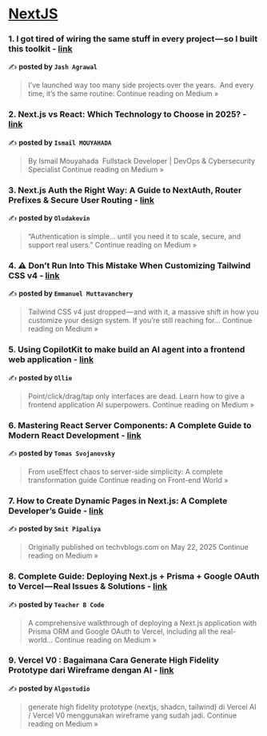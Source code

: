 
<h1><a href=https://medium.com/tag/nextjs/recommended target="_blank" rel="noopener noreferrer">NextJS</a></h1>
<h3>1. I got tired of wiring the same stuff in every project — so I built this toolkit - <a href="https://medium.com/@agrawaljash99/i-got-tired-of-wiring-the-same-stuff-in-every-project-so-i-built-this-toolkit-8a558f6f5e20?source=rss------nextjs-5" target="_blank" rel="noopener noreferrer">link</a></h3>

✍️ **posted by `Jash Agrawal`**

<blockquote>I’ve launched way too many side projects over the years.
 And every time, it’s the same routine:
Continue reading on Medium »</blockquote>

<h3>2. Next.js vs React: Which Technology to Choose in 2025? - <a href="https://medium.com/@ismail.mouyahada/next-js-vs-react-which-technology-to-choose-in-2025-67935c1e8b1b?source=rss------nextjs-5" target="_blank" rel="noopener noreferrer">link</a></h3>

✍️ **posted by `Ismail MOUYAHADA`**

<blockquote>By Ismail Mouyahada
 Fullstack Developer | DevOps & Cybersecurity Specialist
Continue reading on Medium »</blockquote>

<h3>3. Next.js Auth the Right Way: A Guide to NextAuth, Router Prefixes & Secure User Routing - <a href="https://medium.com/@oludakevin/next-js-auth-the-right-way-a-guide-to-nextauth-router-prefixes-secure-user-routing-7846b1f13e94?source=rss------nextjs-5" target="_blank" rel="noopener noreferrer">link</a></h3>

✍️ **posted by `Oludakevin`**

<blockquote>“Authentication is simple… until you need it to scale, secure, and support real users.”
Continue reading on Medium »</blockquote>

<h3>4. ⚠️ Don’t Run Into This Mistake When Customizing Tailwind CSS v4 - <a href="https://medium.com/@mxnny.dev/%EF%B8%8F-dont-run-into-this-mistake-when-customizing-tailwind-css-v4-8ecebe255f59?source=rss------nextjs-5" target="_blank" rel="noopener noreferrer">link</a></h3>

✍️ **posted by `Emmanuel Muttavanchery`**

<blockquote>Tailwind CSS v4 just dropped — and with it, a massive shift in how you customize your design system. If you’re still reaching for…
Continue reading on Medium »</blockquote>

<h3>5. Using CopilotKit to make build an AI agent into a frontend web application - <a href="https://medium.com/@olliedoesdev/using-copilotkit-to-make-build-an-ai-agent-into-a-frontend-web-application-9f07a8a30178?source=rss------nextjs-5" target="_blank" rel="noopener noreferrer">link</a></h3>

✍️ **posted by `Ollie`**

<blockquote>Point/click/drag/tap only interfaces are dead. Learn how to give a frontend application AI superpowers.
Continue reading on Medium »</blockquote>

<h3>6. Mastering React Server Components: A Complete Guide to Modern React Development - <a href="https://medium.com/front-end-world/mastering-react-server-components-a-complete-guide-to-modern-react-development-02ae4e4569fa?source=rss------nextjs-5" target="_blank" rel="noopener noreferrer">link</a></h3>

✍️ **posted by `Tomas Svojanovsky`**

<blockquote>From useEffect chaos to server-side simplicity: A complete transformation guide
Continue reading on Front-end World »</blockquote>

<h3>7. How to Create Dynamic Pages in Next.js: A Complete Developer’s Guide - <a href="https://smitpipaliya.medium.com/how-to-create-dynamic-pages-in-next-js-a-complete-developers-guide-242bd4ee9d3d?source=rss------nextjs-5" target="_blank" rel="noopener noreferrer">link</a></h3>

✍️ **posted by `Smit Pipaliya`**

<blockquote>Originally published on techvblogs.com on May 22, 2025
Continue reading on Medium »</blockquote>

<h3>8. Complete Guide: Deploying Next.js + Prisma + Google OAuth to Vercel — Real Issues & Solutions - <a href="https://medium.com/@bhuvan.thota3/complete-guide-deploying-next-js-prisma-google-oauth-to-vercel-real-issues-solutions-2213505505b9?source=rss------nextjs-5" target="_blank" rel="noopener noreferrer">link</a></h3>

✍️ **posted by `Teacher B Code`**

<blockquote>A comprehensive walkthrough of deploying a Next.js application with Prisma ORM and Google OAuth to Vercel, including all the real-world…
Continue reading on Medium »</blockquote>

<h3>9. Vercel V0 : Bagaimana Cara Generate High Fidelity Prototype dari Wireframe dengan AI - <a href="https://medium.com/@algo.studio/vercel-v0-bagaimana-cara-generate-high-fidelity-prototype-dari-wireframe-dengan-ai-fb638b7e336a?source=rss------nextjs-5" target="_blank" rel="noopener noreferrer">link</a></h3>

✍️ **posted by `Algostudio`**

<blockquote>generate high fidelity prototype (nextjs, shadcn, tailwind) di Vercel AI / Vercel V0 menggunakan wireframe yang sudah jadi.
Continue reading on Medium »</blockquote>

